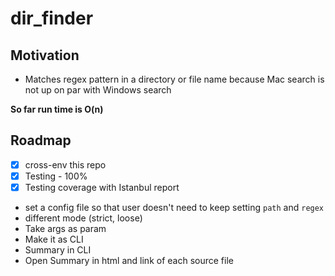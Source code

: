 # dir_finder
## Motivation
- Matches regex pattern in a directory or file name because Mac search is not up on par with Windows search

**So far run time is O(n)**

## Roadmap
- [x] cross-env this repo
- [x] Testing - 100%
- [x] Testing coverage with Istanbul report
- set a config file so that user doesn't need to keep setting `path` and `regex`
- different mode (strict, loose)
- Take args as param
- Make it as CLI
- Summary in CLI
- Open Summary in html and link of each source file

